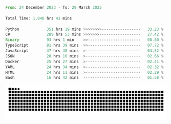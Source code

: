 <!--START_SECTION:waka-->

```rust
From: 24 December 2023 - To: 29 March 2025

Total Time: 1,040 hrs 41 mins

Python            351 hrs 19 mins >>>>>>>>-----------------   33.23 %
C#                289 hrs 53 mins >>>>>>>------------------   27.42 %
Binary            93 hrs 1 min    >>-----------------------   08.80 %
TypeScript        81 hrs 39 mins  >>-----------------------   07.72 %
JavaScript        47 hrs 48 mins  >------------------------   04.52 %
JSON              28 hrs 10 mins  >------------------------   02.66 %
Docker            25 hrs 27 mins  >------------------------   02.41 %
YAML              24 hrs 34 mins  >------------------------   02.32 %
HTML              24 hrs 11 mins  >------------------------   02.29 %
Bash              16 hrs 42 mins  -------------------------   01.58 %
```

<!--END_SECTION:waka-->


<picture>
  <source media="(prefers-color-scheme: dark)" srcset="https://raw.githubusercontent.com/jeerawut97/jeerawut97/output/github-contribution-grid-snake.svg">
  <img alt="github contribution grid snake animation" src="https://raw.githubusercontent.com/jeerawut97/jeerawut97/output/github-contribution-grid-snake.svg">
</picture>
